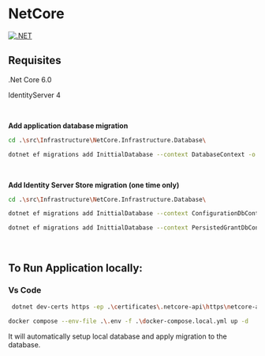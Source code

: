 # NetCore

[![.NET](https://github.com/NghiaNguyen170192/NetCore/actions/workflows/netcore-ci.yml/badge.svg)](https://github.com/NghiaNguyen170192/NetCore/actions/workflows/netcore-ci.yml)

## Requisites
.Net Core 6.0

IdentityServer 4

<br />


**Add application database migration**
```bash
cd .\src\Infrastructure\NetCore.Infrastructure.Database\

dotnet ef migrations add InittialDatabase --context DatabaseContext -o .\Migrations\
```

<br />


**Add Identity Server Store migration (one time only)**
```bash
cd .\src\Infrastructure\NetCore.Infrastructure.Database\

dotnet ef migrations add InittialDatabase --context ConfigurationDbContext -o .\Migrations\ConfigurationDb

dotnet ef migrations add InittialDatabase --context PersistedGrantDbContext -o .\Migrations\PersistedGrantDb
```

<br />

## To Run Application locally:
### Vs Code

```bash
 dotnet dev-certs https -ep .\certificates\.netcore-api\https\netcore-api.pfx -p aJ3oPVRd6vPWndrqSf4gYFsc5P3BYM --trust

docker compose --env-file .\.env -f .\docker-compose.local.yml up -d
```

It will automatically setup local database and apply migration to the database. 
<br />